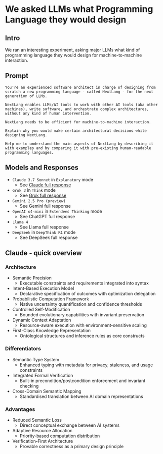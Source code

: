 # We asked LLMs what Programming Language they would design
## Intro
We ran an interesting experiment, asking major LLMs what kind of programming language they would design for machine-to-machine interaction.
## Prompt
```
You're an experienced software architect in charge of designing from scratch a new programming language - called NextLang - for the next generation of LLMs.

NextLang enables LLMs/AI tools to work with other AI tools (aka other machines), write software, and orchestrate complex architectures, without any kind of human intervention.

NextLang needs to be efficient for machine-to-machine interaction.

Explain why you would make certain architectural decisions while designing NextLang.

Help me to understand the main aspects of NextLang by describing it with examples and by comparing it with pre-existing human-readable programming languages.
```
## Models and Responses
* `Claude 3.7 Sonnet` in `Explanatory` mode
  * See [Claude full response](./claude/claude-response.md)
* `Grok 3` in `Think` mode
  * See [Grok full response](./grok/grok-response.txt)
* `Gemini 2.5 Pro (preview)`
  * See Gemini full response
* `OpenAI o4-mini` in `Extendeed Thinking` mode
  * See ChatGPT full response
* `Llama 4`
  * See Llama full response
* `DeepSeek` in `DeepThink R1` mode
  * See DeepSeek full response
## Claude - quick overview
### Architecture
* Semantic Precision
  * Executable constraints and requirements integrated into syntax
* Intent-Based Execution Model
  * Declarative specification of outcomes with optimization delegation
* Probabilistic Computation Framework
  * Native uncertainty quantification and confidence thresholds
* Controlled Self-Modification
  * Bounded evolutionary capabilities with invariant preservation
* Dynamic Context Adaptation
  * Resource-aware execution with environment-sensitive scaling
* First-Class Knowledge Representation
  * Ontological structures and inference rules as core constructs
### Differentiators
* Semantic Type System
  * Enhanced typing with metadata for privacy, staleness, and usage constraints
* Integrated Formal Verification
  * Built-in precondition/postcondition enforcement and invariant checking
* Cross-Domain Semantic Mapping
  * Standardised translation between AI domain representations
### Advantages
* Reduced Semantic Loss
  * Direct conceptual exchange between AI systems
* Adaptive Resource Allocation
  * Priority-based computation distribution
* Verification-First Architecture
  * Provable correctness as a primary design principle
